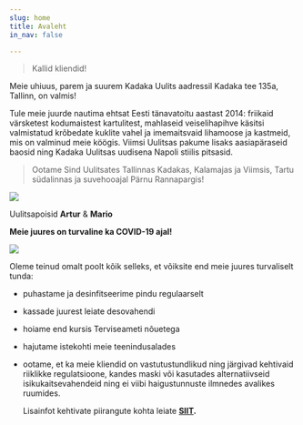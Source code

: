 ```yaml
---
slug: home
title: Avaleht
in_nav: false

---
```

> Kallid kliendid!

Meie uhiuus, parem ja suurem Kadaka Uulits aadressil Kadaka tee 135a, Tallinn, on valmis!

Tule meie juurde nautima ehtsat Eesti tänavatoitu aastast 2014:  friikaid värsketest kodumaistest kartulitest, mahlaseid veiselihapihve käsitsi valmistatud krõbedate kuklite vahel ja imemaitsvaid lihamoose ja kastmeid, mis on valminud meie köögis. Viimsi Uulitsas pakume lisaks aasiapäraseid baosid ning Kadaka Uulitsas uudisena Napoli stiilis pitsasid.

> Ootame Sind Uulitsates Tallinnas Kadakas, Kalamajas ja Viimsis, Tartu südalinnas ja suvehooajal Pärnu Rannapargis!

![](uploads/uulitsapoisid.png)

Uulitsapoisid **Artur** & **Mario**

**Meie juures on turvaline ka COVID-19 ajal!**

![](uploads/siin-on-turvaline-margis_2.jpg)

Oleme teinud omalt poolt kõik selleks, et võiksite end meie juures turvaliselt tunda:

* puhastame ja desinfitseerime pindu regulaarselt
* kassade juurest leiate desovahendi
* hoiame end kursis Terviseameti nõuetega
* hajutame istekohti meie teenindusalades
* ootame, et ka meie kliendid on vastutustundlikud ning järgivad kehtivaid riiklikke regulatsioone, kandes maski või kasutades alternatiivseid isikukaitsevahendeid ning ei viibi haigustunnuste ilmnedes avalikes ruumides.

  Lisainfot kehtivate piirangute kohta leiate [**SIIT**](https://www.kriis.ee/et/eriolukord-koroonaviirus)**.**